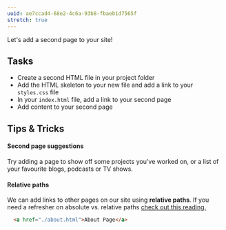 ```yaml
---
uuid: ae7ccad4-68e2-4c6a-93b8-fbaeb1d7565f
stretch: true
---
```


Let's add a second page to your site!

## Tasks

- Create a second HTML file in your project folder
- Add the HTML skeleton to your new file and add a link to your `styles.css` file
- In your `index.html` file, add a link to your second page
- Add content to your second page

## Tips & Tricks

#### Second page suggestions

Try adding a page to show off some projects you've worked on, or a list of your favourite blogs, podcasts or TV shows.

#### Relative paths

We can add links to other pages on our site using **relative paths**. If you need a refresher on absolute vs. relative paths [check out this reading.](/872f1868-83fa-4e85-90ad-e9c2e67bec6c)

```html
  <a href="./about.html">About Page</a>
```

